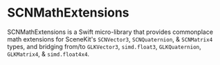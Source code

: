 # SCNMathExtensions

SCNMathExtensions is a Swift micro-library that provides commonplace math extensions for SceneKit's `SCNVector3`, `SCNQuaternion`, & `SCNMatrix4` types, and bridging from/to `GLKVector3`, `simd.float3`, `GLKQuaternion`, `GLKMatrix4`, & `simd.float4x4`.
